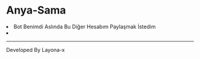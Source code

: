 # Anya-Sama

<li> Bot Benimdi Aslında Bu Diğer Hesabım Paylaşmak İstedim <li>

<HR>
<Footer>Developed By Layona-x</Footer>
